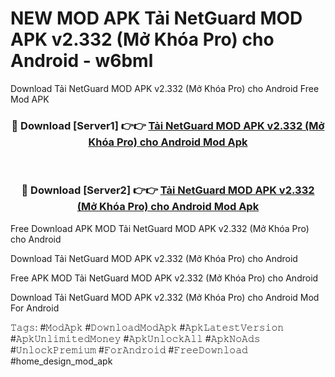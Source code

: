 # NEW MOD APK Tải NetGuard MOD APK v2.332 (Mở Khóa Pro) cho Android - w6bml
Download Tải NetGuard MOD APK v2.332 (Mở Khóa Pro) cho Android Free Mod APK

<div align="center">
<h3>🔴 Download [Server1] 👉👉 <a href="https://apk-comot.site?title=Tải_NetGuard_MOD_APK_v2.332_(Mở_Khóa_Pro)_cho_Android">Tải NetGuard MOD APK v2.332 (Mở Khóa Pro) cho Android Mod Apk</a></h3><br>

<h3>🔴 Download [Server2] 👉👉 <a href="https://apk-comot.site?title=Tải_NetGuard_MOD_APK_v2.332_(Mở_Khóa_Pro)_cho_Android">Tải NetGuard MOD APK v2.332 (Mở Khóa Pro) cho Android Mod Apk</a></h3>
</div>


Free Download APK MOD Tải NetGuard MOD APK v2.332 (Mở Khóa Pro) cho Android

Download Tải NetGuard MOD APK v2.332 (Mở Khóa Pro) cho Android 

Free APK MOD Tải NetGuard MOD APK v2.332 (Mở Khóa Pro) cho Android 

Download Tải NetGuard MOD APK v2.332 (Mở Khóa Pro) cho Android Mod For Android

𝚃𝚊𝚐𝚜: #𝙼𝚘𝚍𝙰𝚙𝚔 #𝙳𝚘𝚠𝚗𝚕𝚘𝚊𝚍𝙼𝚘𝚍𝙰𝚙𝚔 #𝙰𝚙𝚔𝙻𝚊𝚝𝚎𝚜𝚝𝚅𝚎𝚛𝚜𝚒𝚘𝚗 #𝙰𝚙𝚔𝚄𝚗𝚕𝚒𝚖𝚒𝚝𝚎𝚍𝙼𝚘𝚗𝚎𝚢 #𝙰𝚙𝚔𝚄𝚗𝚕𝚘𝚌𝚔𝙰𝚕𝚕 #𝙰𝚙𝚔𝙽𝚘𝙰𝚍𝚜 #𝚄𝚗𝚕𝚘𝚌𝚔𝙿𝚛𝚎𝚖𝚒𝚞𝚖 #𝙵𝚘𝚛𝙰𝚗𝚍𝚛𝚘𝚒𝚍 #𝙵𝚛𝚎𝚎𝙳𝚘𝚠𝚗𝚕𝚘𝚊𝚍 #home_design_mod_apk